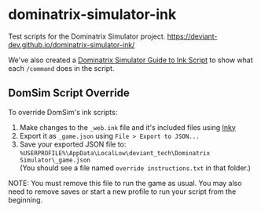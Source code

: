 # dominatrix-simulator-ink
Test scripts for the Dominatrix Simulator project.
https://deviant-dev.github.io/dominatrix-simulator-ink/

We've also created a [Dominatrix Simulator Guide to Ink Script](https://docs.google.com/document/d/1hWddHZ3mTyXBCPsuGvLKkHIfs3nWnv5_6_z25pyO0-c/edit#heading=h.9ljemjlylgw) to show what each `/command` does in the script.

## DomSim Script Override

To override DomSim's ink scripts:
1. Make changes to the `_web.ink` file and it's included files using [Inky](https://github.com/deviant-dev/dominatrix-simulator-ink/tree/master/Inky)
2. Export it as `_game.json` using `File > Export to JSON...`
3. Save your exported JSON file to: `%USERPROFILE%\AppData\LocalLow\deviant_tech\Dominatrix Simulator\_game.json`<br/>
(You should see a file named `override instructions.txt` in that folder.)

NOTE: You must remove this file to run the game as usual. You may also need to remove saves or start a new profile to run your script from the beginning.
